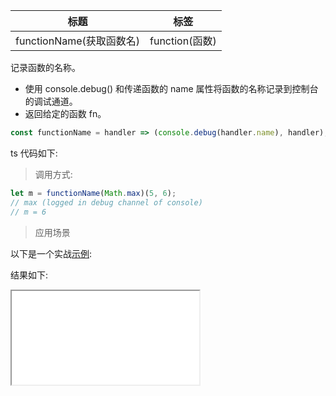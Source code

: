 | 标题                     | 标签           |
| ------------------------ | -------------- |
| functionName(获取函数名) | function(函数) |

记录函数的名称。

- 使用 console.debug() 和传递函数的 name 属性将函数的名称记录到控制台的调试通道。
- 返回给定的函数 fn。

```js
const functionName = handler => (console.debug(handler.name), handler);
```

ts 代码如下:

<div class="code-editor" data-url="codes/javascript/ts/function-name.ts" data-language="typescript"></div>

> 调用方式:

```js
let m = functionName(Math.max)(5, 6);
// max (logged in debug channel of console)
// m = 6
```

> 应用场景

以下是一个实战<a href="codes/javascript/html/function-name.html" target="_blank" rel="noopener noreferrer">示例</a>:

<div class="code-editor" data-url="codes/javascript/html/functionName.html" data-language="html"></div>

结果如下:

<iframe src="codes/javascript/html/functionName.html"></iframe>
